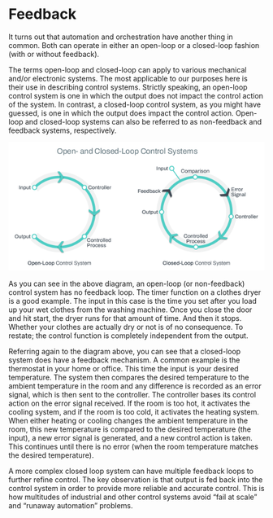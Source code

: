 # Feedback

It turns out that automation and orchestration have another thing in common. Both can operate in either an open-loop or a closed-loop fashion (with or without feedback). 

The terms open-loop and closed-loop can apply to various mechanical and/or electronic systems. The most applicable to our purposes here is their use in describing control systems. Strictly speaking, an open-loop control system is one in which the output does not impact the control action of the system. In contrast, a closed-loop control system, as you might have guessed, is one in which the output does impact the control action. Open-loop and closed-loop systems can also be referred to as non-feedback and feedback systems, respectively. 

![diagram of open-loop versus closed-loop control systems](images/ControlSystems.png)

As you can see in the above diagram, an open-loop (or non-feedback) control system has no feedback loop. The timer function on a clothes dryer is a good example. The input in this case is the time you set after you load up your wet clothes from the washing machine. Once you close the door and hit start, the dryer runs for that amount of time. And then it stops. Whether your clothes are actually dry or not is of no consequence. To restate; the control function is completely independent from the output.

Referring again to the diagram above, you can see that a closed-loop system does have a feedback mechanism. A common example is the thermostat in your home or office. This time the input is your desired temperature. The system then compares the desired temperature to the ambient temperature in the room and any difference is recorded as an error signal, which is then sent to the controller. The controller bases its control action on the error signal received. If the room is too hot, it activates the cooling system, and if the room is too cold, it activates the heating system. When either heating or cooling changes the ambient temperature in the room, this new temperature is compared to the desired temperature (the input), a new error signal is generated, and a new control action is taken. This continues until there is no error (when the room temperature matches the desired temperature). 

A more complex closed loop system can have multiple feedback loops to further refine control. The key observation is that output is fed back into the control system in order to provide more reliable and accurate control. This is how multitudes of industrial and other control systems avoid “fail at scale” and “runaway automation” problems.
